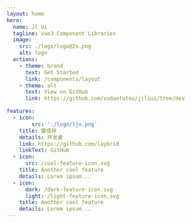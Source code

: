 ```yaml
---
layout: home
hero:
  name: Jl Ui
  tagline: vue3 Component Libraries
  image:
    src: ./logo/logo@2x.png
    alt: logo
  actions:
    - theme: brand
      text: Get Started
      link: /components/layout
    - theme: alt
      text: View on GitHub
      link: https://github.com/xudaotutou/jiliui/tree/dev

features:
  - icon: 
        src: './logo/ljx.png'
    title: 雷佳祥
    details: 开发者
    link: https://github.com/laybrid
    linkText: GitHub
  - icon:
      src: /cool-feature-icon.svg
    title: Another cool feature
    details: Lorem ipsum...
  - icon:
      dark: /dark-feature-icon.svg
      light: /light-feature-icon.svg
    title: Another cool feature
    details: Lorem ipsum...
---
```

